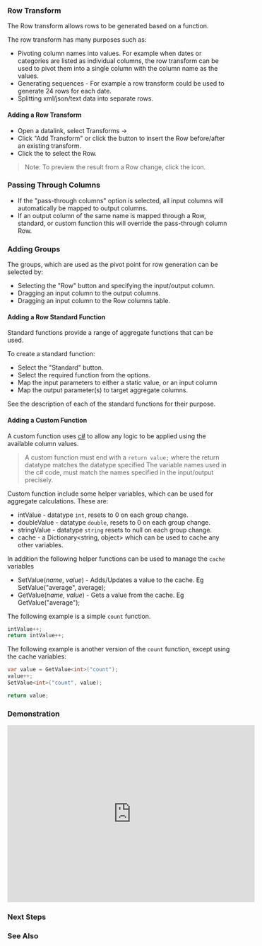 ### Row Transform

The Row transform allows rows to be generated based on a function.

The row transform has many purposes such as:

* Pivoting column names into values.  For example when dates or categories are listed as individual columns, the row transform can be used to pivot them into a single column with the column name as the values.
* Generating sequences - For example a row transform could be used to generate 24 rows for each date.
* Splitting xml/json/text data into separate rows.

#### Adding a Row Transform

* Open a datalink, select Transforms &rarr; 
* Click "Add Transform" or click the <a class="btn btn-sm btn-success text-white mr-1" title="Insert a transform before this"><i class="fa fa-plus"></i></a> button to insert the Row before/after an existing transform.
* Click the <a class="btn btn-sm btn-success text-white mr-1"><i class="fa fa-bars"></i></a> to select the Row.

> Note: To preview the result from a Row change, click the <a class="btn btn-sm btn-success text-white mr-1" ><i class="fa fa-search"></i></a> icon.

### Passing Through Columns

* If the "pass-through columns" option is selected, all input columns will automatically be mapped to output columns.
* If an output column of the same name is mapped through a Row, standard, or custom function this will override the pass-through column Row.

### Adding Groups

The groups, which are used as the pivot point for row generation can be selected by:

* Selecting the "Row" button and specifying the input/output column.
* Dragging an input column to the output columns.
* Dragging an input column to the Row columns table.

#### Adding a Row Standard Function

Standard functions provide a range of aggregate functions that can be used.

To create a standard function: 
* Select the "Standard" button.
* Select the required function from the options.
* Map the input parameters to either a static value, or an input column
* Map the output parameter(s) to target aggregate columns.

See the description of each of the standard functions for their purpose.

#### Adding a Custom Function

A custom function uses [c#](https://docs.microsoft.com/en-us/dotnet/csharp/quick-starts/) to allow any logic to be applied using the available column values.

> A custom function must end with a `return value;` where the return datatype matches the datatype specified
> The variable names used in the c# code, must match the names specified in the input/output precisely.

Custom function include some helper variables, which can be used for aggregate calculations.  These are:
* intValue - datatype `int`, resets to 0 on each group change.
* doubleValue - datatype `double`, resets to 0 on each group change.
* stringValue - datatype `string` resets to null on each group change.
* cache - a Dictionary<string, object> which can be used to cache any other variables.

In addition the following helper functions can be used to manage the `cache` variables
* SetValue<datatype>(*name*, *value*) - Adds/Updates a value to the cache.  Eg SetValue<int>("average", average);
* GetValue<datatype>(*name*, *value*) - Gets a value from the cache.  Eg GetValue<int>("average");


The following example is a simple `count` function.
```csharp
intValue++;
return intValue++;
```

The following example is another version of the `count` function, except using the cache variables:
```csharp
var value = GetValue<int>("count");
value++;
SetValue<int>("count", value);

return value;
```

### Demonstration

<iframe width="560" height="400" src="https://www.youtube.com/embed/5yftEcdRTsg&amp;mute=1" frameborder="0" allow="autoplay; encrypted-media" allowfullscreen></iframe>

### Next Steps


### See Also
